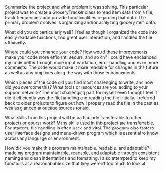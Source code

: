 Summarize the project and what problem it was solving.
This particular project was to create a GroceryTracker class to read item data from a file, track frequencies, and provide functionalities regarding that data. The primary problem it solves is organizing and/or analyzing grocery item data.

What did you do particularly well?
I feel as though I organized the code into easily readable functions, had great user interaction, and handled the file efficiently.

Where could you enhance your code? How would these improvements make your code more efficient, secure, and so on?
I could have enchanced my code better through more input validation, error handling and even more comments. The code would make it more readable for changes in the future as well as any bug fixes along the way with those enhancements. 

Which pieces of the code did you find most challenging to write, and how did you overcome this? What tools or resources are you adding to your support network?
The most challenging part for myself even though I feel it did it efficiently was the file handling and reading the file initially. I referred back to older projects to figure out how I properly read the file in the past as well as glanced at outside sources for aid.

What skills from this project will be particularly transferable to other projects or course work?
Many skills used in this project are transferrable. For starters, file handling is often used and vital. The program also fosters user interface designs and menu-driven program which is essential to know across any language or environment.

How did you make this program maintainable, readable, and adaptable?
I made my program maintainable, readable, and adaptable through consistent naming and clean indentations and formatting. I also attempted to keep my functions at a reasonabable size that they weren't too much to look at.
